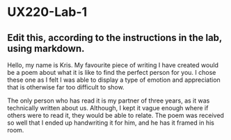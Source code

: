 # UX220-Lab-1
## Edit this, according to the instructions in the lab, using markdown.

Hello, my name is Kris. My favourite piece of writing I have created would be a poem about what it is like to find the perfect person for you. I chose these one as I felt I was able to display a type of emotion and appreciation that is otherwise far too difficult to show.

The only person who has read it is my partner of three years, as it was technically written about us. Although, I kept it vague enough where if others were to read it, they would be able to relate. The poem was received so well that I ended up handwriting it for him, and he has it framed in his room.